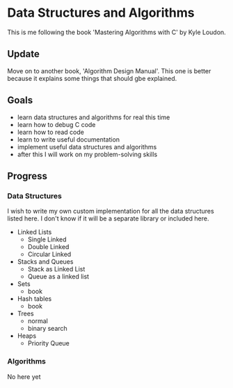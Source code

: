 # Data Structures and Algorithms

This is me following the book 'Mastering Algorithms with C' by Kyle Loudon.

## Update

Move on to another book, 'Algorithm Design Manual'. This one is better because
it explains some things that should gbe explained.

## Goals

- learn data structures and algorithms for real this time 
- learn how to debug C code
- learn how to read code
- learn to write useful documentation
- implement useful data structures and algorithms
- after this I will work on my problem-solving skills

## Progress

### Data Structures

I wish to write my own custom implementation for all the data structures listed here. I don't know 
if it will be a separate library or included here.

- Linked Lists
  - Single Linked
  - Double Linked
  - Circular Linked
- Stacks and Queues
  - Stack as Linked List
  - Queue as a linked list
- Sets
  - book
- Hash tables
  - book
- Trees
  - normal
  - binary search
- Heaps
  - Priority Queue

### Algorithms

No here yet
